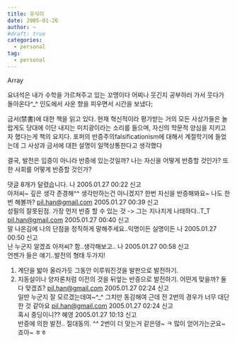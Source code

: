 ```yaml
---
title: 유식이
date: 2005-01-26
author: ~
#draft: true
categories:
  - personal
tag:
  - personal
---
```




Array

요녀석은 내가 수학을 가르쳐주고 있는 꼬맹이다
어찌나 웃긴지 공부하러 가서 웃다가 돌아온다^_^
인도에서 사운 향을 피우면서 시간을 보냈다;

금서(禁書)에 대한 책을 읽고 있다.
현재 혁신적이라 평가받는 거의 모든 사상가들은 
놀랍게도 당대에 이단 내지는 미치광이라는 소리를 들으며,
자신의 학문적 양심을 지키고자 했다는게 책의 요지다.
포퍼의 반증주의falsificationism에 대해서 계절학기에 들었는데
그 사상과 금서에 대한 설명이 일맥상통한다고 생각했다

결국, 발전은 입증이 아니라 반증에 있는것일까?
나는 자신을 어떻게 반증할 것인가?
또한 사회를 어떻게 반증할 것인가?


 댓글  8개가 달렸습니다.
 나 2005.01.27 00:22 신고   
아저씨~ 깊은 생각 존경해^^ 생각만하는건 아니겠지? 한번 자신을 반증해봐요~ 나도 한번 해볼까?
 pil.han@gmail.com 2005.01.27 00:39 신고   
성필의 잘못된점. 가장 먼저 반증 할 수 있는 것 -> 그는 지나치게 나태하다..T_T
 pil.han@gmail.com 2005.01.27 00:40 신고   
말 나온김에 나의 단점을 정직하게 말해주세요..익명이든 실명이든
 나 2005.01.27 00:50 신고   
난 누군지 알겠죠 아저씨? 함..생각해보고..
 나 2005.01.27 00:58 신고   
언젠가 들은 얘기..발전의 형태 두가지!
1. 계단을 밟아 올라가듯 그동안 이루워진것을 발판으로 발전하기.
2. 지동설이나 양자론처럼 이전의 것을 뒤엎는 반증으로 발전하기.
어떤게 맞을까? 둘다 맞겠죠?
 pil.han@gmail.com 2005.01.27 02:24 신고   
일딴 누군지 잘 모르겠는데여~^_^ 그치만 동감해여
근데 전 2번의 경우가 너무 대단한 것 같아요
 pil.han@gmail.com 2005.01.27 02:24 신고   
혹시 중딩이니??
 혜영 2005.01.27 10:13 신고   
반증에 의한 발전.. 절대동의. ^^ 2번이 더 맞는거 같은뎅~ ㅋ 많이 얻어가는군요~ 죠아~ ㅎㅎ




